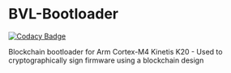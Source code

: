 # BVL-Bootloader

[![Codacy Badge](https://api.codacy.com/project/badge/Grade/09287449214b420491776ff4b77d3d3e)](https://app.codacy.com/app/onlykey/BVL-Bootloader?utm_source=github.com&utm_medium=referral&utm_content=onlykey/BVL-Bootloader&utm_campaign=Badge_Grade_Settings)

Blockchain bootloader for Arm Cortex-M4 Kinetis K20 - Used to cryptographically sign firmware using a blockchain design
